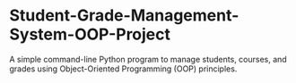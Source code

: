 # Student-Grade-Management-System-OOP-Project
A simple command-line Python program to manage students, courses, and grades using Object-Oriented Programming (OOP) principles.
